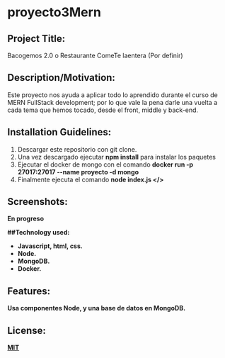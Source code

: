 # proyecto3Mern

## Project Title: 
Bacogemos 2.0 o Restaurante ComeTe laentera (Por definir)

## Description/Motivation: 
Este proyecto nos ayuda a aplicar todo lo aprendido durante el curso de MERN FullStack development; por lo que vale la pena darle una vuelta a cada tema que hemos tocado, desde el front, middle y back-end.

## Installation Guidelines: 
1. Descargar este repositorio con git clone.
2. Una vez descargado ejecutar <b>npm install</b> para instalar los paquetes
3. Ejecutar el docker de mongo con el comando <b> docker run -p 27017:27017 --name proyecto -d mongo </b>
4. Finalmente ejecuta el comando <b> node index.js </>

## Screenshots: 
En progreso

##Technology used: 
- Javascript, html, css.
- Node.
- MongoDB.
- Docker.

## Features: 
Usa componentes Node, y una base de datos en MongoDB.

## License: 
  [MIT](https://choosealicense.com/licenses/mit/)
